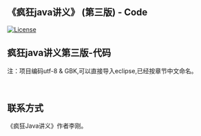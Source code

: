 ## 《疯狂java讲义》 (第三版) - Code
[![License](https://img.shields.io/cocoapods/l/RHSocketKit.svg)](http://www.apache.org/licenses/)



## 疯狂java讲义第三版-代码</br> 
注：项目编码utf-8 & GBK,可以直接导入eclipse,已经按章节中文命名。


 
 
   
</br>

## 联系方式
《疯狂Java讲义》作者李刚。</br>
